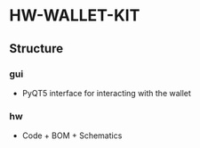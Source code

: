 # HW-WALLET-KIT

## Structure
### gui
- PyQT5 interface for interacting with the wallet
### hw
- Code + BOM + Schematics

